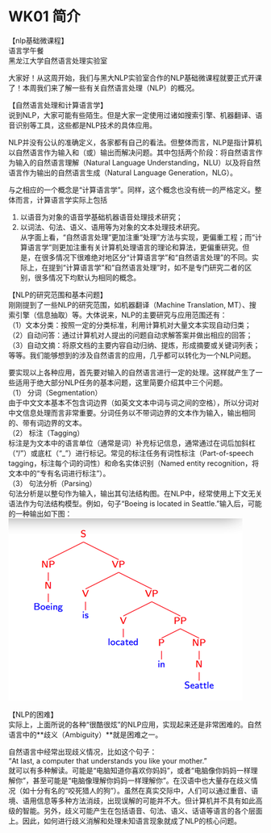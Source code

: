 WK01 简介
===
【nlp基础微课程】  
语言学午餐  
黑龙江大学自然语言处理实验室  

大家好！从这周开始，我们与黑大NLP实验室合作的NLP基础微课程就要正式开课了！本周我们来了解一些有关自然语言处理（NLP）的概况。

【自然语言处理和计算语言学】  
说到NLP，大家可能有些陌生。但是大家一定使用过诸如搜索引擎、机器翻译、语音识别等工具，这些都是NLP技术的具体应用。

NLP并没有公认的准确定义，各家都有自己的看法。但整体而言，NLP是指计算机以自然语言作为输入和（或）输出而解决问题。其中包括两个阶段：将自然语言作为输入的自然语言理解（Natural Language Understanding，NLU）以及将自然语言作为输出的自然语言生成（Natural Language Generation，NLG）。  

与之相应的一个概念是“计算语言学”。同样，这个概念也没有统一的严格定义。整体而言，计算语言学实际上包括   
1. 以语音为对象的语音学基础机器语音处理技术研究；  
2. 以词法、句法、语义、语用等为对象的文本处理技术研究。  
从字面上看，“自然语言处理”更加注重“处理”方法与实现，更偏重工程；而“计算语言学”则更加注重有关计算机处理语言的理论和算法，更偏重研究。但是，在很多情况下很难绝对地区分“计算语言学”和“自然语言处理”的不同。实际上，在提到“计算语言学”和“自然语言处理”时，如不是专门研究二者的区别，很多情况下均默认为相同的概念。  

【NLP的研究范围和基本问题】  
刚刚提到了一些NLP的研究范围，如机器翻译（Machine Translation, MT）、搜索引擎（信息抽取）等。大体说来，NLP的主要研究与应用范围还有：  
（1）文本分类：按照一定的分类标准，利用计算机对大量文本实现自动归类；  
（2）自动问答：通过计算机对人提出的问题自动求解答案并做出相应的回答；
（3）自动文摘：将原文档的主要内容自动归纳、提炼，形成摘要或关键词列表；
等等。我们能够想到的涉及自然语言的应用，几乎都可以转化为一个NLP问题。  
  
要实现以上各种应用，首先要对输入的自然语言进行一定的处理。这样就产生了一些适用于绝大部分NLP任务的基本问题，这里简要介绍其中三个问题。  
（1） 分词（Segmentation）  
由于中文文本基本不包含词边界（如英文文本中词与词之间的空格），所以分词对中文信息处理而言非常重要。分词任务以不带词边界的文本作为输入，输出相同的、带有词边界的文本。  
（2） 标注（Tagging）  
标注是为文本中的语言单位（通常是词）补充标记信息，通常通过在词后加斜杠（“/”）或底杠（“_”）进行标记。常见的标注任务有词性标注（Part-of-speech tagging，标注每个词的词性）和命名实体识别（Named entity recognition，将文本中的“专有名词进行标注”）。  
（3） 句法分析（Parsing）  
句法分析是以整句作为输入，输出其句法结构图。在NLP中，经常使用上下文无关语法作为句法结构模型。例如，句子“Boeing is located in Seattle.”输入后，可能的一种输出如下图：  
![parsing](http://github.com/linglunch/nlp/raw/master/images/wk01/1.png)  

【NLP的困难】  
实际上，上面所说的各种“很酷很炫”的NLP应用，实现起来还是非常困难的。自然语言中的**歧义（Ambiguity）**就是困难之一。  

自然语言中经常出现歧义情况，比如这个句子：  
“At last, a computer that understands you like your mother.”  
就可以有多种解读。可能是“电脑知道你喜欢你妈妈”，或者“电脑像你妈妈一样理解你”，甚至可能是“电脑像理解你妈妈一样理解你”。在汉语中也大量存在歧义情况（如十分有名的“咬死猎人的狗”）。虽然在真实交际中，人们可以通过重音、语境、语用信息等多种方法消歧，出现误解的可能并不大。但计算机并不具有如此高级的智能。另外，歧义可能产生在包括语音、句法、语义、话语等语言的各个层面上。因此，如何进行歧义消解和处理未知语言现象就成了NLP的核心问题。  